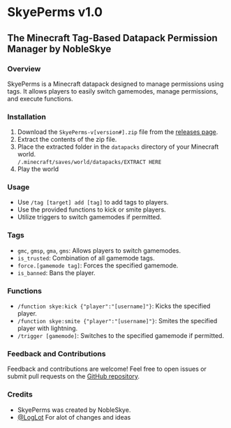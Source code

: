 # SkyePerms v1.0
## The Minecraft Tag-Based Datapack Permission Manager by NobleSkye

### Overview
SkyePerms is a Minecraft datapack designed to manage permissions using tags. It allows players to easily switch gamemodes, manage permissions, and execute functions.

### Installation
1. Download the `SkyePerms-v[version#].zip` file from the [releases page](https://github.com/NobleSkye/SkyePerms/releases).
2. Extract the contents of the zip file.
3. Place the extracted folder in the `datapacks` directory of your Minecraft world. \
```/.minecraft/saves/world/datapacks/EXTRACT HERE```
4. Play the world

### Usage
- Use `/tag [target] add [tag]` to add tags to players.
- Use the provided functions to kick or smite players.
- Utilize triggers to switch gamemodes if permitted.

### Tags
- `gmc`, `gmsp`, `gma`, `gms`: Allows players to switch gamemodes.
- `is_trusted`: Combination of all gamemode tags.
- `force.[gamemode tag]`: Forces the specified gamemode.
- `is_banned`: Bans the player.

### Functions
- `/function skye:kick {"player":"[username]"}`: Kicks the specified player.
- `/function skye:smite {"player":"[username]"}`: Smites the specified player with lightning.
- `/trigger [gamemode]`: Switches to the specified gamemode if permitted.

### Feedback and Contributions
Feedback and contributions are welcome! Feel free to open issues or submit pull requests on the [GitHub repository](link_to_repo).

### Credits
- SkyePerms was created by NobleSkye.
- [@LogLot](https://github.com/loglot) For alot of changes and ideas
